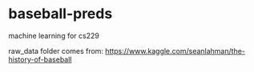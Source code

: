 # baseball-preds
machine learning for cs229 

raw_data folder comes from: https://www.kaggle.com/seanlahman/the-history-of-baseball
